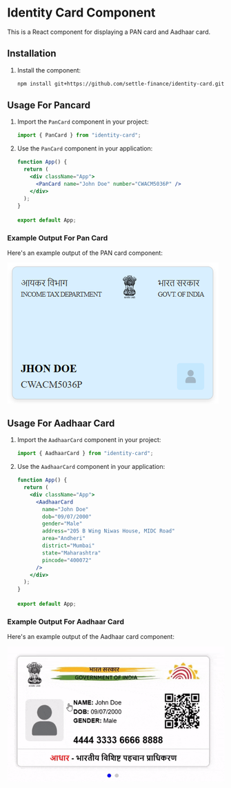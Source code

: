 # Identity Card Component

This is a React component for displaying a PAN card and Aadhaar card.

## Installation

1. Install the component:

   ```bash
   npm install git+https://github.com/settle-finance/identity-card.git
   ```

## Usage For Pancard

1. Import the `PanCard` component in your project:

   ```jsx
   import { PanCard } from "identity-card";
   ```

2. Use the `PanCard` component in your application:

   ```jsx
   function App() {
     return (
       <div className="App">
         <PanCard name="John Doe" number="CWACM5036P" />
       </div>
     );
   }

   export default App;
   ```

### Example Output For Pan Card

Here's an example output of the PAN card component:

![PAN Card Example](./src/assets/pan-card-output.png)

## Usage For Aadhaar Card

1. Import the `AadhaarCard` component in your project:

   ```jsx
   import { AadhaarCard } from "identity-card";
   ```

2. Use the `AadhaarCard` component in your application:

   ```jsx
   function App() {
     return (
       <div className="App">
         <AadhaarCard
           name="John Doe"
           dob="09/07/2000"
           gender="Male"
           address="205 B Wing Niwas House, MIDC Road"
           area="Andheri"
           district="Mumbai"
           state="Maharashtra"
           pincode="400072"
         />
       </div>
     );
   }

   export default App;
   ```

### Example Output For Aadhaar Card

Here's an example output of the Aadhaar card component:

![AADHAAR Card Example](./src/assets/aadhaar-demo.gif)

